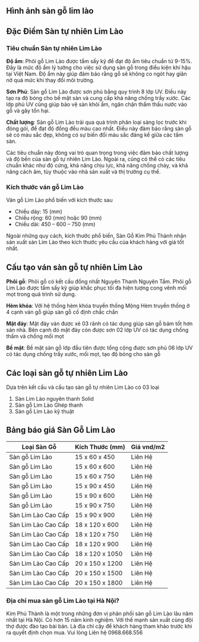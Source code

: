 ## Hình ảnh sàn gỗ lim lào

## Đặc Điểm Sàn tự nhiên Lim Lào

### Tiêu chuẩn Sàn tự nhiên Lim Lào

**Độ ẩm**: Phôi gỗ Lim Lào được tẩm sấy kỹ để đạt độ ẩm tiêu chuẩn từ 9-15%. Đây là mức độ ẩm lý tưởng cho việc sử dụng sàn gỗ trong điều kiện khí hậu tại Việt Nam. Độ ẩm này giúp đảm bảo rằng gỗ sẽ không co ngót hay giãn nở quá mức khi thay đổi môi trường.

**Sơn Phủ**: Sàn gỗ Lim Lào được sơn phủ bằng quy trình 8 lớp UV. Điều này tạo ra độ bóng cho bề mặt sàn và cung cấp khả năng chống trầy xước. Các lớp phủ UV cũng giúp bảo vệ sàn khỏi ẩm, ngăn chặn thẩm thấu nước vào gỗ và gây tổn hại.

**Chất lượng**: Sàn gỗ Lim Lào trải qua quá trình phân loại sàng lọc trước khi đóng gói, để đạt độ đồng đều màu cao nhất. Điều này đảm bảo rằng sàn gỗ sẽ có màu sắc đẹp, không có sự biến đổi màu sắc đáng kể giữa các tấm sàn.

Các tiêu chuẩn này đóng vai trò quan trọng trong việc đảm bảo chất lượng và độ bền của sàn gỗ tự nhiên Lim Lào. Ngoài ra, cũng có thể có các tiêu chuẩn khác như độ cứng, khả năng chịu lực, khả năng chống cháy, và khả năng cách âm, tùy thuộc vào nhà sản xuất và thị trường cụ thể.

### Kích thước ván gỗ Lim Lào

Ván gỗ Lim Lào phổ biến với kích thước sau

- Chiều dày: 15 (mm)
- Chiều rộng: 60 (mm) hoặc 90 (mm)
- Chiều dài: 450 – 600 – 750 (mm)

Ngoài những quy cách, kích thước phổ biến, Sàn Gỗ Kim Phú Thành nhận sản xuất sàn Lim Lào theo kích thước yêu cầu của khách hàng với giá tốt nhất.

## Cấu tạo ván sàn gỗ tự nhiên Lim Lào

**Phôi gỗ**: Phôi gỗ có kết cấu đồng nhất Nguyên Thanh Nguyên Tấm. Phôi gỗ Lim Lào được tẩm sấy kỹ giúp khắc phục tối đa hiện tượng cong vênh mối mọt trong quá trình sử dụng.

**Hèm khóa**: Với hệ thống hèm khóa truyền thống Mộng Hèm truyền thống ở 4 cạnh ván gỗ giúp sàn gỗ cố định chắc chắn

**Mặt đáy**: Mặt đáy ván được xẻ 03 rãnh có tác dụng giúp sàn gỗ bám tốt hơn sàn nhà. Bên cạnh đó mặt đáy còn được sơn 02 lớp UV có tác dụng chống thấm và chống mối mọt

**Bề mặt**: Bề mặt sàn gỗ lớp đầu tiên được tổng cộng được sơn phủ 06 lớp UV có tác dụng chống trầy xước, mối mọt, tạo độ bóng cho sàn gỗ

## Các loại sàn gỗ tự nhiên Lim Lào

Dựa trên kết cấu và cấu tạo sàn gỗ tự nhiên Lim Lào có 03 loại

1. Sàn Lim Lào nguyên thanh Solid
2. Sàn gỗ Lim Lào Ghép thanh
3. Sàn gỗ Lim Lào kỹ thuật

## Bảng báo giá Sàn Gỗ Lim Lào

| Loại Sàn Gỗ              | Kích Thước (mm) | Giá vnd/m2 |
|--------------------------|-----------------|------------|
| Sàn gỗ Lim Lào           | 15 x 60 x 450    | Liên Hệ    |
| Sàn gỗ Lim Lào           | 15 x 60 x 600    | Liên Hệ    |
| Sàn gỗ Lim Lào           | 15 x 60 x 750    | Liên Hệ    |
| Sàn gỗ Lim Lào           | 15 x 90 x 450    | Liên Hệ    |
| Sàn gỗ Lim Lào           | 15 x 90 x 600    | Liên Hệ    |
| Sàn gỗ Lim Lào           | 15 x 90 x 750    | Liên Hệ    |
| Sàn Lim Lào Cao Cấp      | 15 x 90 x 900    | Liên Hệ    |
| Sàn Lim Lào Cao Cấp      | 18 x 120 x 600   | Liên Hệ    |
| Sàn Lim Lào Cao Cấp      | 18 x 120 x 750   | Liên Hệ    |
| Sàn Lim Lào Cao Cấp      | 18 x 120 x 900   | Liên Hệ    |
| Sàn Lim Lào Cao Cấp      | 18 x 120 x 1050  | Liên Hệ    |
| Sàn Lim Lào Cao Cấp      | 20 x 150 x 1200  | Liên Hệ    |
| Sàn Lim Lào Cao Cấp      | 20 x 150 x 1500  | Liên Hệ    |
| Sàn Lim Lào Cao Cấp      | 20 x 150 x 1800  | Liên Hệ    |

### Địa chỉ mua sàn gỗ Lim Lào tại Hà Nội?

Kim Phú Thành là một trong những đơn vị phân phối sàn gỗ Lim Lào lâu năm nhất tại Hà Nội. Có hơn 15 năm kinh nghiệm. Với thế mạnh sản xuất cùng đội thợ được đào tạo bài bản. Là địa chỉ cậy để khách hàng tham khảo trước khi ra quyết định chọn mua. Vui lòng Liên hệ 0968.668.556
